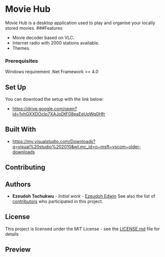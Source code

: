 

# Movie Hub
Movie Hub is a desktop application used to play and organise your locally stored movies.
###Features

- Movie decoder based on VLC.
- Internet radio with 2000 stations available.
- Themes.

### Prerequisites
Windows requirement .Net Framework >= 4.0
## Set Up
You can download the setup with the link below:
* https://drive.google.com/open?id=1yhGXXDOcIp7XAJoDtF08eaEeUoWq0Hfr

## Built With
* https://my.visualstudio.com/Downloads?q=visual%20studio%202010&wt.mc_id=o~msft~vscom~older-downloads

## Contributing
## Authors
* **Ezeudoh Tochukwu** - *Initial work* - [Ezeudoh Edwin](https://github.com/eadwinCode)
See also the list of [contributors](https://github.com/your/project/contributors) who participated in this project.

## License
This project is licensed under the MIT License - see the [LICENSE.md](LICENSE.md) file for details
## Preview
<img src="">
<img src="">
<img src="">
<img src="">
<img src="">
<img src="">
<img src="">